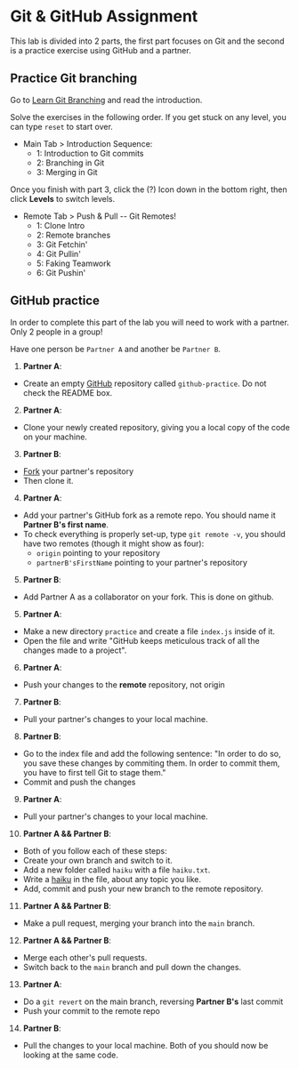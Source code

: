 # Git & GitHub Assignment

This lab is divided into 2 parts, the first part focuses on Git and the second is a practice exercise using GitHub and a partner. 

## Practice Git branching

Go to [Learn Git Branching](https://learngitbranching.js.org/) and read the introduction.

Solve the exercises in the following order. If you get stuck on any level, you can type `reset` to start over.

- Main Tab > Introduction Sequence:
  - 1: Introduction to Git commits
  - 2: Branching in Git
  - 3: Merging in Git

Once you finish with part 3, click the (?) Icon down in the bottom right, then click **Levels** to switch levels.

- Remote Tab > Push & Pull -- Git Remotes!
  - 1: Clone Intro
  - 2: Remote branches
  - 3: Git Fetchin'
  - 4: Git Pullin'
  - 5: Faking Teamwork
  - 6: Git Pushin'

## GitHub practice

In order to complete this part of the lab you will need to work with a partner. Only 2 people in a group!

Have one person be `Partner A` and another be `Partner B`.

1. **Partner A**: 
  * Create an empty [GitHub](https://help.github.com/en/articles/creating-a-new-repository) repository called `github-practice`. Do not check the README box.

2. **Partner A**: 
  * Clone your newly created repository, giving you a local copy of the code on your machine.

3. **Partner B**: 
  * [Fork](https://help.github.com/en/articles/fork-a-repo) your partner's repository
  * Then clone it.

4. **Partner A**: 
  * Add your partner's GitHub fork as a remote repo. You should name it **Partner B's first name**. 
  * To check everything is properly set-up, type `git remote -v`, you should have two remotes (though it might show as four):
    - `origin` pointing to your repository
    - `partnerB'sFirstName` pointing to your partner's repository

5. **Partner B**:
  * Add Partner A as a collaborator on your fork. This is done on github.

5. **Partner A**: 
  * Make a new directory `practice` and create a file `index.js` inside of it.
  * Open the file and write "GitHub keeps meticulous track of all the changes made to a project".

6. **Partner A**: 
 * Push your changes to the **remote** repository, not origin

7. **Partner B**: 
  * Pull your partner's changes to your local machine.

8. **Partner B**: 
  * Go to the index file and add the following sentence: "In order to do so, you save these changes by commiting them. In order to commit them, you have to first tell Git to stage them."
  * Commit and push the changes 

9. **Partner A**: 
  * Pull your partner's changes to your local machine.

10. **Partner A && Partner B**: 
  * Both of you follow each of these steps:
  * Create your own branch and switch to it.
  * Add a new folder called `haiku` with a file `haiku.txt`. 
  * Write a [haiku](https://en.wikipedia.org/wiki/Haiku) in the file, about any topic you like.
  * Add, commit and push your new branch to the remote repository.

11. **Partner A && Partner B**: 
  * Make a pull request, merging your branch into the `main` branch.

12. **Partner A && Partner B**: 
  * Merge each other's pull requests.
  * Switch back to the `main` branch and pull down the changes.

13. **Partner A**: 
  * Do a `git revert` on the main branch, reversing **Partner B's** last commit
  * Push your commit to the remote repo

14. **Partner B**: 
  * Pull the changes to your local machine. Both of you should now be looking at the same code.

